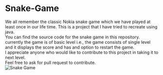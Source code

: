 # Snake-Game
We all remember the classic Nokia snake game which we have played at least once in our life time. This is a project that I have tried to recreate using java.
<br>You can find the source code for the snake game in this repository. currently the game is of basic level i.e., the game consists of single level and it displays the score and has and option to restart the game.
<br>I appreciate anyone who would like to contribute to this project in taking it to next level.
<br>Feel free to ask for pull request to contribute.
<br>
![Snake Game](https://github.com/darshan-p-2508/Snake-Game/assets/140430203/0ecd3c7e-8745-41c1-a2ec-0e244dab3670)

